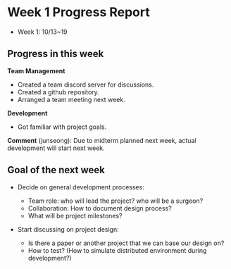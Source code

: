 # Week 1 Progress Report

* Week 1: 10/13~19

## Progress in this week

**Team Management**
- Created a team discord server for discussions.
- Created a github repository.
- Arranged a team meeting next week.

**Development**
- Got familiar with project goals.

**Comment** (junseong): Due to midterm planned next week, actual development will start next week.

## Goal of the next week
- Decide on general development processes:
	* Team role: who will lead the project? who will be a surgeon?
	* Collaboration: How to document design process? 
	* What will be project milestones?

- Start discussing on project design:
	* Is there a paper or another project that we can base our design on?
	* How to test? (How to simulate distributed environment during development?)

